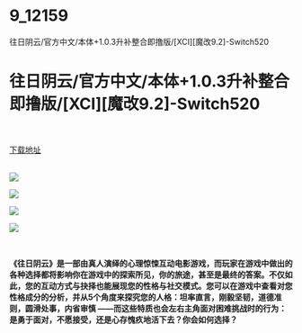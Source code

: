 # 9_12159
往日阴云/官方中文/本体+1.0.3升补整合即撸版/[XCI][魔改9.2]-Switch520
# 往日阴云/官方中文/本体+1.0.3升补整合即撸版/[XCI][魔改9.2]-Switch520
 <br/></br>
[下载地址](https://www.switch520.cc/article/12159 "下载地址")
<br/></br>

<p><strong><img src="https://www.switch520.cc/muke_img/upload_art_editor_20210331-1_807ba1f88f00f1a9e428cb1cd3a1f122.jpg"></strong></p>
<p><strong><img src="https://www.switch520.cc/muke_img/upload_art_editor_20210331-1_991bf53a5eec6d1acbd9eeadfe1054be.jpg"></strong></p>
<p><strong><img src="https://www.switch520.cc/muke_img/upload_art_editor_20210331-1_cdfdfefc014fc28aa4925dc4d47d5086.jpg"></strong></p>
<p><strong><img src="https://www.switch520.cc/muke_img/upload_art_editor_20210331-1_2cab4c2049a628e0cbb009f1462c1c39.jpg"></strong></p>
<p>&nbsp;</p>
<p><strong>《往日阴云》是一部由真人演绎的心理惊悚互动电影游戏，而玩家在游戏中做出的各种选择都将影响你在游戏中的探索所见，你的旅途，甚至是最终的答案。不仅如此，您的互动方式与抉择也能展现您的性格与社交模式。您可以在游戏中查看对您性格成分的分析，并从5个角度来探究您的人格：坦率直言，刚毅坚韧，道德准则，圆滑处事，内省审慎 ——而这些特质也会左右主角面对困难挑战时的行为：是勇于面对，不愿接受，还是心存愧疚地活下去？你会如何选择？</strong></p>
<p>&nbsp;</p>

